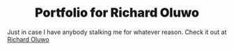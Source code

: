 <h1 align="center" style="font-weight: 900;">
  Portfolio for Richard Oluwo
</h1>

Just in case I have anybody stalking me for whatever reason.
Check it out at [Richard Oluwo](https://www.richardoluwo.ga)
